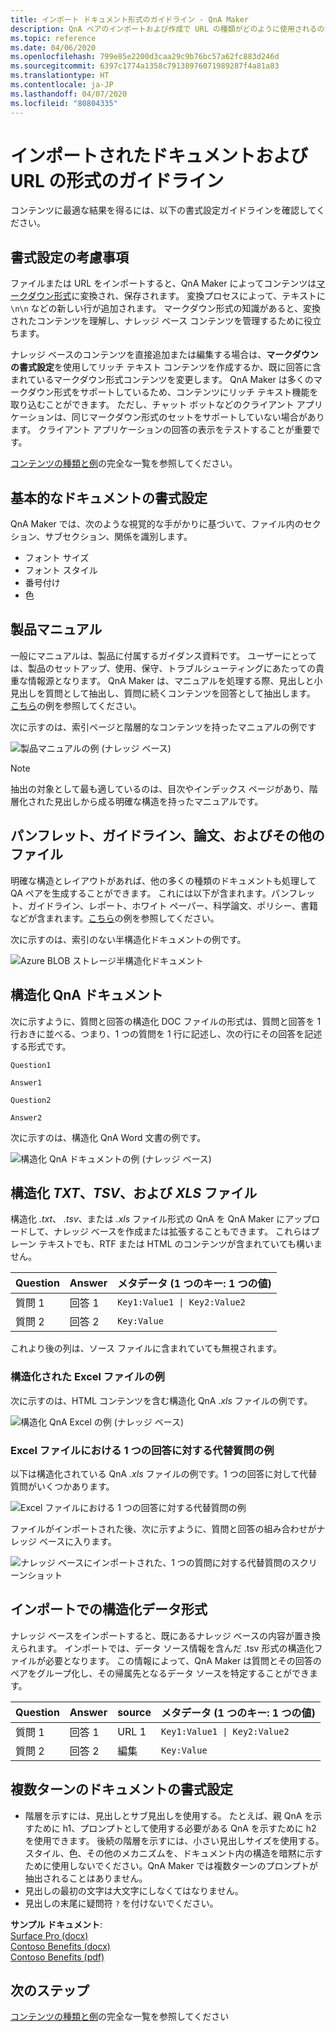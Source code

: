 ```yaml
---
title: インポート ドキュメント形式のガイドライン - QnA Maker
description: QnA ペアのインポートおよび作成で URL の種類がどのように使用されるのかについて理解します。
ms.topic: reference
ms.date: 04/06/2020
ms.openlocfilehash: 799e85e2200d3caa29c9b76bc57a62fc883d246d
ms.sourcegitcommit: 6397c1774a1358c79138976071989287f4a81a83
ms.translationtype: HT
ms.contentlocale: ja-JP
ms.lasthandoff: 04/07/2020
ms.locfileid: "80804335"
---
```

# <a name="format-guidelines-for-imported-documents-and-urls"></a>インポートされたドキュメントおよび URL の形式のガイドライン

コンテンツに最適な結果を得るには、以下の書式設定ガイドラインを確認してください。

## <a name="formatting-considerations"></a>書式設定の考慮事項

ファイルまたは URL をインポートすると、QnA Maker によってコンテンツは[マークダウン形式](https://en.wikipedia.org/wiki/Markdown)に変換され、保存されます。 変換プロセスによって、テキストに `\n\n` などの新しい行が追加されます。 マークダウン形式の知識があると、変換されたコンテンツを理解し、ナレッジ ベース コンテンツを管理するために役立ちます。

ナレッジ ベースのコンテンツを直接追加または編集する場合は、**マークダウンの書式設定**を使用してリッチ テキスト コンテンツを作成するか、既に回答に含まれているマークダウン形式コンテンツを変更します。 QnA Maker は多くのマークダウン形式をサポートしているため、コンテンツにリッチ テキスト機能を取り込むことができます。 ただし、チャット ボットなどのクライアント アプリケーションは、同じマークダウン形式のセットをサポートしていない場合があります。 クライアント アプリケーションの回答の表示をテストすることが重要です。

[コンテンツの種類と例](./Concepts/content-types.md#file-and-url-data-types)の完全な一覧を参照してください。

## <a name="basic-document-formatting"></a>基本的なドキュメントの書式設定

QnA Maker では、次のような視覚的な手がかりに基づいて、ファイル内のセクション、サブセクション、関係を識別します。

* フォント サイズ
* フォント スタイル
* 番号付け
* 色

## <a name="product-manuals"></a>製品マニュアル

一般にマニュアルは、製品に付属するガイダンス資料です。 ユーザーにとっては、製品のセットアップ、使用、保守、トラブルシューティングにあたっての貴重な情報源となります。 QnA Maker は、マニュアルを処理する際、見出しと小見出しを質問として抽出し、質問に続くコンテンツを回答として抽出します。 [こちら](https://download.microsoft.com/download/2/9/B/29B20383-302C-4517-A006-B0186F04BE28/surface-pro-4-user-guide-EN.pdf)の例を参照してください。

次に示すのは、索引ページと階層的なコンテンツを持ったマニュアルの例です

 ![製品マニュアルの例 (ナレッジ ベース)](./media/qnamaker-concepts-datasources/product-manual.png)

> [!NOTE]
> 抽出の対象として最も適しているのは、目次やインデックス ページがあり、階層化された見出しから成る明確な構造を持ったマニュアルです。

## <a name="brochures-guidelines-papers-and-other-files"></a>パンフレット、ガイドライン、論文、およびその他のファイル

明確な構造とレイアウトがあれば、他の多くの種類のドキュメントも処理して QA ペアを生成することができます。 これには以下が含まれます。パンフレット、ガイドライン、レポート、ホワイト ペーパー、科学論文、ポリシー、書籍などが含まれます。[こちら](https://qnamakerstore.blob.core.windows.net/qnamakerdata/docs/Manage%20Azure%20Blob%20Storage.docx)の例を参照してください。

次に示すのは、索引のない半構造化ドキュメントの例です。

 ![Azure BLOB ストレージ半構造化ドキュメント](./media/qnamaker-concepts-datasources/semi-structured-doc.png)

## <a name="structured-qna-document"></a>構造化 QnA ドキュメント

次に示すように、質問と回答の構造化 DOC ファイルの形式は、質問と回答を 1 行おきに並べる、つまり、1 つの質問を 1 行に記述し、次の行にその回答を記述する形式です。

```text
Question1

Answer1

Question2

Answer2
```

次に示すのは、構造化 QnA Word 文書の例です。

 ![構造化 QnA ドキュメントの例 (ナレッジ ベース)](./media/qnamaker-concepts-datasources/structured-qna-doc.png)

## <a name="structured-txt-tsv-and-xls-files"></a>構造化 *TXT*、*TSV*、および *XLS* ファイル

構造化 *.txt*、 *.tsv*、または *.xls* ファイル形式の QnA を QnA Maker にアップロードして、ナレッジ ベースを作成または拡張することもできます。  これらはプレーン テキストでも、RTF または HTML のコンテンツが含まれていても構いません。

| Question  | Answer  | メタデータ (1 つのキー: 1 つの値) |
|-----------|---------|-------------------------|
| 質問 1 | 回答 1 | <code>Key1:Value1 &#124; Key2:Value2</code> |
| 質問 2 | 回答 2 |      `Key:Value`           |

これより後の列は、ソース ファイルに含まれていても無視されます。

### <a name="example-of-structured-excel-file"></a>構造化された Excel ファイルの例

次に示すのは、HTML コンテンツを含む構造化 QnA *.xls* ファイルの例です。

 ![構造化 QnA Excel の例 (ナレッジ ベース)](./media/qnamaker-concepts-datasources/structured-qna-xls.png)

### <a name="example-of-alternate-questions-for-single-answer-in-excel-file"></a>Excel ファイルにおける 1 つの回答に対する代替質問の例

以下は構造化されている QnA *.xls* ファイルの例です。1 つの回答に対して代替質問がいくつかあります。

 ![Excel ファイルにおける 1 つの回答に対する代替質問の例](./media/qnamaker-concepts-datasources/xls-alternate-question-example.png)

ファイルがインポートされた後、次に示すように、質問と回答の組み合わせがナレッジ ベースに入ります。

 ![ナレッジ ベースにインポートされた、1 つの質問に対する代替質問のスクリーンショット](./media/qnamaker-concepts-datasources/xls-alternate-question-example-after-import.png)

## <a name="structured-data-format-through-import"></a>インポートでの構造化データ形式

ナレッジ ベースをインポートすると、既にあるナレッジ ベースの内容が置き換えられます。 インポートでは、データ ソース情報を含んだ .tsv 形式の構造化ファイルが必要となります。 この情報によって、QnA Maker は質問とその回答のペアをグループ化し、その帰属先となるデータ ソースを特定することができます。

| Question  | Answer  | source| メタデータ (1 つのキー: 1 つの値) |
|-----------|---------|----|---------------------|
| 質問 1 | 回答 1 | URL 1 | <code>Key1:Value1 &#124; Key2:Value2</code> |
| 質問 2 | 回答 2 | 編集|    `Key:Value`       |

<a href="#formatting-considerations"></a>

## <a name="multi-turn-document-formatting"></a>複数ターンのドキュメントの書式設定

* 階層を示すには、見出しとサブ見出しを使用する。 たとえば、親 QnA を示すために h1、プロンプトとして使用する必要がある QnA を示すために h2 を使用できます。 後続の階層を示すには、小さい見出しサイズを使用する。 スタイル、色、その他のメカニズムを、ドキュメント内の構造を暗黙に示すために使用しないでください。QnA Maker では複数ターンのプロンプトが抽出されることはありません。
* 見出しの最初の文字は大文字にしなくてはなりません。
* 見出しの末尾に疑問符 `?` を付けないでください。

**サンプル ドキュメント**:<br>[Surface Pro (docx)](https://github.com/Azure-Samples/cognitive-services-sample-data-files/blob/master/qna-maker/data-source-formats/multi-turn.docx)<br>[Contoso Benefits (docx)](https://github.com/Azure-Samples/cognitive-services-sample-data-files/blob/master/qna-maker/data-source-formats/Multiturn-ContosoBenefits.docx)<br>[Contoso Benefits (pdf)](https://github.com/Azure-Samples/cognitive-services-sample-data-files/blob/master/qna-maker/data-source-formats/Multiturn-ContosoBenefits.pdf)

## <a name="next-steps"></a>次のステップ

[コンテンツの種類と例](./Concepts/content-types.md#file-and-url-data-types)の完全な一覧を参照してください
